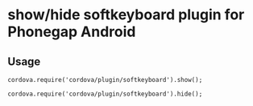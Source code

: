 # show/hide softkeyboard plugin for Phonegap Android #

## Usage ##

    
    cordova.require('cordova/plugin/softkeyboard').show();

    cordova.require('cordova/plugin/softkeyboard').hide();
